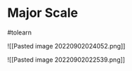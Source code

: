 # Major Scale
#tolearn 



![[Pasted image 20220902024052.png]]


![[Pasted image 20220902022539.png]]